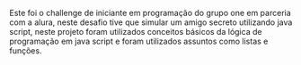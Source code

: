Este foi o challenge de iniciante em programação do grupo one em parceria com a alura, neste desafio tive que simular um amigo secreto utilizando java script, neste projeto foram utilizados conceitos básicos da lógica de programação em java script e foram utilizados assuntos como listas e funções.
